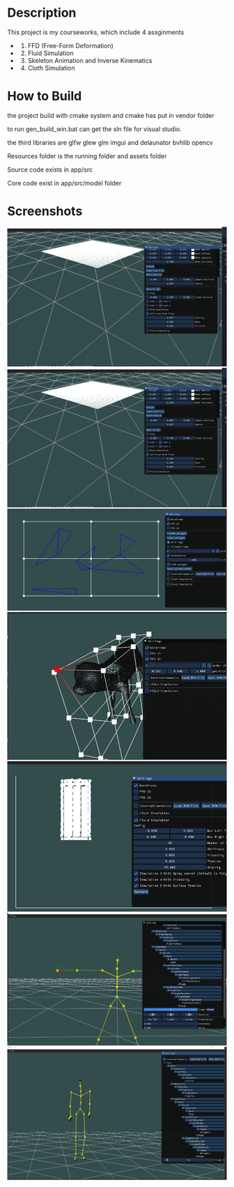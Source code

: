 # Description 

This project is my <Animation and Simulation> courseworks, which include 4 assginments

* 1. FFD (Free-Form Deformation)
* 2. Fluid Simulation
* 3. Skeleton Animation and Inverse Kinematics 
* 4. Cloth Simulation



# How to Build

the project build with cmake system and cmake has put in vendor folder

to run gen_build_win.bat can get the sln file for visual studio.

the third libraries are glfw glew glm imgui and delaunator bvhlib opencv

Resources folder is the running folder and assets folder

Source code exists in app/src 

Core code exist in app/src/model folder


# Screenshots

<img src="images/cloth-.gif">
<img src="images/cloth-wind.gif">
<img src="images/ffd2d.gif">
<img src="images/ffd3d.gif">
<img src="images/fluid.gif">
<img src="images/ik.gif">
<img src="images/skeleton-animation.gif">

